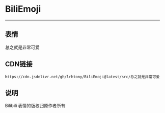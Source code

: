 
# BiliEmoji
---
## 表情
总之就是非常可爱
## CDN链接
```
https://cdn.jsdelivr.net/gh/lrhtony/BiliEmoji@latest/src/总之就是非常可爱
```
## 说明
Bilibili 表情的版权归原作者所有
